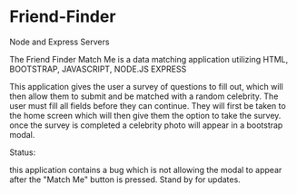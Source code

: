 # Friend-Finder
Node and Express Servers

The Friend Finder Match Me is a data matching application utilizing 
HTML, 
BOOTSTRAP, 
JAVASCRIPT,
NODE.JS
EXPRESS

This application gives the user a survey of questions to fill out, which will then allow them to submit and be matched with a random celebrity. The user must fill all fields before they can continue. They will first be taken to the home screen which will then give them the option to take the survey. once the survey is completed a celebrity photo will appear in a bootstrap modal.

Status:

this application contains a bug which is not allowing the modal to appear after the "Match Me" button is pressed. Stand by for updates.
